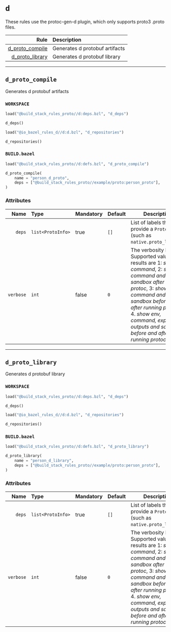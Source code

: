 # `d`

These rules use the protoc-gen-d plugin, which only supports proto3 .proto files.

| Rule | Description |
| ---: | :--- |
| [d_proto_compile](#d_proto_compile) | Generates d protobuf artifacts |
| [d_proto_library](#d_proto_library) | Generates d protobuf library |

---

## `d_proto_compile`

Generates d protobuf artifacts

### `WORKSPACE`

```python
load("@build_stack_rules_proto//d:deps.bzl", "d_deps")

d_deps()

load("@io_bazel_rules_d//d:d.bzl", "d_repositories")

d_repositories()
```

### `BUILD.bazel`

```python
load("@build_stack_rules_proto//d:defs.bzl", "d_proto_compile")

d_proto_compile(
    name = "person_d_proto",
    deps = ["@build_stack_rules_proto//example/proto:person_proto"],
)
```

### Attributes

| Name | Type | Mandatory | Default | Description |
| ---: | :--- | --------- | ------- | ----------- |
| `deps` | `list<ProtoInfo>` | true | `[]`    | List of labels that provide a `ProtoInfo` (such as `native.proto_library`)          |
| `verbose` | `int` | false | `0`    | The verbosity level. Supported values and results are 1: *show command*, 2: *show command and sandbox after running protoc*, 3: *show command and sandbox before and after running protoc*, 4. *show env, command, expected outputs and sandbox before and after running protoc*          |

---

## `d_proto_library`

Generates d protobuf library

### `WORKSPACE`

```python
load("@build_stack_rules_proto//d:deps.bzl", "d_deps")

d_deps()

load("@io_bazel_rules_d//d:d.bzl", "d_repositories")

d_repositories()
```

### `BUILD.bazel`

```python
load("@build_stack_rules_proto//d:defs.bzl", "d_proto_library")

d_proto_library(
    name = "person_d_library",
    deps = ["@build_stack_rules_proto//example/proto:person_proto"],
)
```

### Attributes

| Name | Type | Mandatory | Default | Description |
| ---: | :--- | --------- | ------- | ----------- |
| `deps` | `list<ProtoInfo>` | true | `[]`    | List of labels that provide a `ProtoInfo` (such as `native.proto_library`)          |
| `verbose` | `int` | false | `0`    | The verbosity level. Supported values and results are 1: *show command*, 2: *show command and sandbox after running protoc*, 3: *show command and sandbox before and after running protoc*, 4. *show env, command, expected outputs and sandbox before and after running protoc*          |

